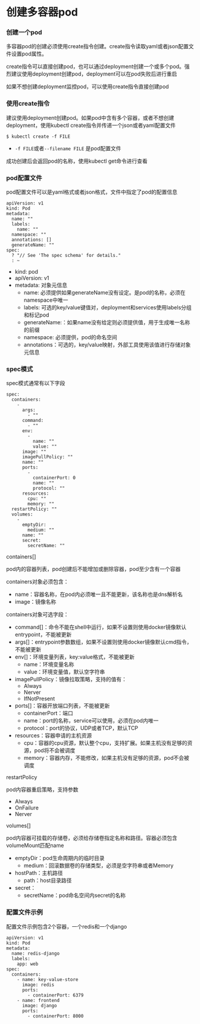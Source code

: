 # 创建多容器pod



### 创建一个pod

多容器pod的创建必须使用create指令创建。create指令读取yaml或者json配置文件设置pod属性。

create指令可以直接创建pod，也可以通过deployment创建一个或多个pod。强烈建议使用deployment创建pod，deployment可以在pod失败后进行重启

如果不想创建deployment监控pod，可以使用create指令直接创建pod



### 使用create指令

建议使用deployment创建pod。如果pod中含有多个容器，或者不想创建deployment，使用kubectl create指令并传递一个json或者yaml配置文件

```
$ kubectl create -f FILE
```

* `-f FILE`或者`--filename FILE` 是pod配置文件

成功创建后会返回pod的名称，使用kubectl get命令进行查看



### pod配置文件

pod配置文件可以是yaml格式或者json格式，文件中指定了pod的配置信息

```
apiVersion: v1
kind: Pod
metadata:
  name: ""
  labels:
    name: ""
  namespace: ""
  annotations: []
  generateName: ""
spec:
  ? "// See 'The spec schema' for details."
  : ~
```

* kind: pod
* apiVersion: v1
* metadata: 对象元信息
  * name: 必须提供如果generateName没有设定。是pod的名称，必须在namespace中唯一
  * labels: 可选的key/value键值对，deployment和services使用labels分组和标记pod
  * generateName:：如果name没有给定则必须提供值，用于生成唯一名称的前缀
  * namespace: 必须提供，pod的命名空间
  * annotations：可选的，key/value映射，外部工具使用该值进行存储对象元信息



### spec模式

spec模式通常有以下字段

```
spec:
  containers:
    -
      args:
        - ""
      command:
        - ""
      env:
        -
          name: ""
          value: ""
      image: ""
      imagePullPolicy: ""
      name: ""
      ports:
        -
          containerPort: 0
          name: ""
          protocol: ""
      resources:
        cpu: ""
        memory: ""
  restartPolicy: ""
  volumes:
    -
      emptyDir:
        medium: ""
      name: ""
      secret:
        secretName: ""
```

containers[]

pod内的容器列表，pod创建后不能增加或删除容器，pod至少含有一个容器

containers对象必须包含：

* name：容器名称，在pod内必须唯一且不能更新，该名称也是dns解析名
* image：镜像名称

containers对象可选字段：

* command[]：命令不能在shell中运行，如果不设置则使用docker镜像默认entrypoint，不能被更新
* args[]：entrypoint参数数组，如果不设置则使用docker镜像默认cmd指令，不能被更新
* env[]：环境变量列表，key:value格式，不能被更新
  * name：环境变量名称
  * value：环境变量值，默认空字符串
* imagePullPolicy：镜像拉取策略，支持的值有：
  * Always
  * Nerver
  * IfNotPresent
* ports[]：容器开放端口列表，不能被更新
  * containerPort：端口
  * name：port的名称，service可以使用，必须在pod内唯一
  * protocol：port的协议，UDP或者TCP，默认TCP
* resources：容器申请的主机资源
  * cpu：容器的cpu资源，默认整个cpu，支持扩展。如果主机没有足够的资源，pod将不会被调度
  * memory：容器内存，不能修改，如果主机没有足够的资源，pod不会被调度

restartPolicy

pod内容器重启策略，支持参数

* Always
* OnFailure
* Nerver

volumes[]

pod内容器可挂载的存储卷，必须给存储卷指定名称和路径。容器必须包含volumeMount匹配name

* emptyDir：pod生命周期内的临时目录
  * medium：回滚数据卷的存储类型，必须是空字符串或者Memory
* hostPath：主机路径
  * path：host目录路径
* secret：
  * secretName：pod命名空间内secret的名称



### 配置文件示例

配置文件示例包含2个容器，一个redis和一个django

```
apiVersion: v1
kind: Pod
metadata:
  name: redis-django
  labels:
    app: web
spec:
  containers:
    - name: key-value-store
      image: redis
      ports:
        - containerPort: 6379
    - name: frontend
      image: django
      ports:
        - containerPort: 8000
```



